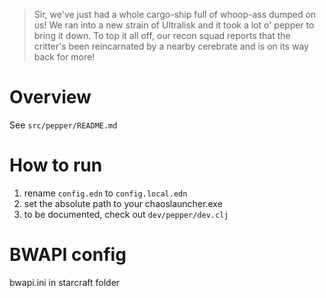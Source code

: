 > Sir, we've just had a whole cargo-ship full of whoop-ass dumped on us! We ran into a new strain of Ultralisk and it took a lot o' pepper to bring it down. To top it all off, our recon squad reports that the critter's been reincarnated by a nearby cerebrate and is on its way back for more!

# Overview

See `src/pepper/README.md`

# How to run

1. rename `config.edn` to `config.local.edn`
2. set the absolute path to your chaoslauncher.exe
3. to be documented, check out `dev/pepper/dev.clj`

# BWAPI config

bwapi.ini in starcraft folder
